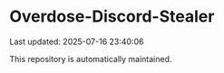 # Overdose-Discord-Stealer

Last updated: 2025-07-16 23:40:06

This repository is automatically maintained.
